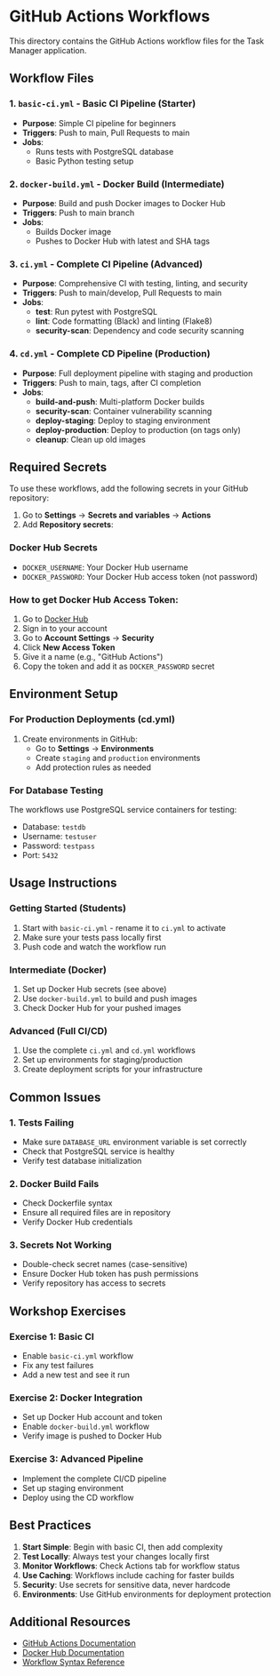 # GitHub Actions Workflows

This directory contains the GitHub Actions workflow files for the Task Manager application.

## Workflow Files

### 1. `basic-ci.yml` - Basic CI Pipeline (Starter)
- **Purpose**: Simple CI pipeline for beginners
- **Triggers**: Push to main, Pull Requests to main
- **Jobs**:
  - Runs tests with PostgreSQL database
  - Basic Python testing setup

### 2. `docker-build.yml` - Docker Build (Intermediate)
- **Purpose**: Build and push Docker images to Docker Hub
- **Triggers**: Push to main branch
- **Jobs**:
  - Builds Docker image
  - Pushes to Docker Hub with latest and SHA tags

### 3. `ci.yml` - Complete CI Pipeline (Advanced)
- **Purpose**: Comprehensive CI with testing, linting, and security
- **Triggers**: Push to main/develop, Pull Requests to main
- **Jobs**:
  - **test**: Run pytest with PostgreSQL
  - **lint**: Code formatting (Black) and linting (Flake8)
  - **security-scan**: Dependency and code security scanning

### 4. `cd.yml` - Complete CD Pipeline (Production)
- **Purpose**: Full deployment pipeline with staging and production
- **Triggers**: Push to main, tags, after CI completion
- **Jobs**:
  - **build-and-push**: Multi-platform Docker builds
  - **security-scan**: Container vulnerability scanning
  - **deploy-staging**: Deploy to staging environment
  - **deploy-production**: Deploy to production (on tags only)
  - **cleanup**: Clean up old images

## Required Secrets

To use these workflows, add the following secrets in your GitHub repository:

1. Go to **Settings** → **Secrets and variables** → **Actions**
2. Add **Repository secrets**:

### Docker Hub Secrets
- `DOCKER_USERNAME`: Your Docker Hub username
- `DOCKER_PASSWORD`: Your Docker Hub access token (not password)

### How to get Docker Hub Access Token:
1. Go to [Docker Hub](https://hub.docker.com)
2. Sign in to your account
3. Go to **Account Settings** → **Security**
4. Click **New Access Token**
5. Give it a name (e.g., "GitHub Actions")
6. Copy the token and add it as `DOCKER_PASSWORD` secret

## Environment Setup

### For Production Deployments (cd.yml)
1. Create environments in GitHub:
   - Go to **Settings** → **Environments**
   - Create `staging` and `production` environments
   - Add protection rules as needed

### For Database Testing
The workflows use PostgreSQL service containers for testing:
- Database: `testdb`
- Username: `testuser`  
- Password: `testpass`
- Port: `5432`

## Usage Instructions

### Getting Started (Students)
1. Start with `basic-ci.yml` - rename it to `ci.yml` to activate
2. Make sure your tests pass locally first
3. Push code and watch the workflow run

### Intermediate (Docker)
1. Set up Docker Hub secrets (see above)
2. Use `docker-build.yml` to build and push images
3. Check Docker Hub for your pushed images

### Advanced (Full CI/CD)
1. Use the complete `ci.yml` and `cd.yml` workflows
2. Set up environments for staging/production
3. Create deployment scripts for your infrastructure

## Common Issues

### 1. Tests Failing
- Make sure `DATABASE_URL` environment variable is set correctly
- Check that PostgreSQL service is healthy
- Verify test database initialization

### 2. Docker Build Fails
- Check Dockerfile syntax
- Ensure all required files are in repository
- Verify Docker Hub credentials

### 3. Secrets Not Working
- Double-check secret names (case-sensitive)
- Ensure Docker Hub token has push permissions
- Verify repository has access to secrets

## Workshop Exercises

### Exercise 1: Basic CI
- Enable `basic-ci.yml` workflow
- Fix any test failures
- Add a new test and see it run

### Exercise 2: Docker Integration
- Set up Docker Hub account and token
- Enable `docker-build.yml` workflow
- Verify image is pushed to Docker Hub

### Exercise 3: Advanced Pipeline
- Implement the complete CI/CD pipeline
- Set up staging environment
- Deploy using the CD workflow

## Best Practices

1. **Start Simple**: Begin with basic CI, then add complexity
2. **Test Locally**: Always test your changes locally first
3. **Monitor Workflows**: Check Actions tab for workflow status
4. **Use Caching**: Workflows include caching for faster builds
5. **Security**: Use secrets for sensitive data, never hardcode
6. **Environments**: Use GitHub environments for deployment protection

## Additional Resources

- [GitHub Actions Documentation](https://docs.github.com/en/actions)
- [Docker Hub Documentation](https://docs.docker.com/docker-hub/)
- [Workflow Syntax Reference](https://docs.github.com/en/actions/using-workflows/workflow-syntax-for-github-actions)